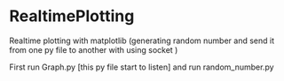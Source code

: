 # RealtimePlotting
Realtime plotting with matplotlib (generating random number and send it from one py file to another with using socket )

First run Graph.py [this py file start to listen] and run random_number.py 
